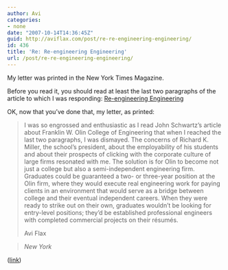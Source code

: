 ```yaml
---
author: Avi
categories:
- none
date: "2007-10-14T14:36:45Z"
guid: http://aviflax.com/post/re-re-engineering-engineering/
id: 436
title: 'Re: Re-engineering Engineering'
url: /post/re-re-engineering-engineering/
---
```

My letter was printed in the New York Times Magazine.

Before you read it, you should read at least the last two paragraphs of the article to which I was responding: [Re-engineering Engineering](http://www.nytimes.com/2007/09/30/magazine/30OLIN-t.html)

<!--more-->

OK, now that you&#8217;ve done that, my letter, as printed:

> I was so engrossed and enthusiastic as I read John Schwartz’s article about Franklin W. Olin College of Engineering that when I reached the last two paragraphs, I was dismayed. The concerns of Richard K. Miller, the school’s president, about the employability of his students and about their prospects of clicking with the corporate culture of large firms resonated with me. The solution is for Olin to become not just a college but also a semi-independent engineering firm. Graduates could be guaranteed a two- or three-year position at the Olin firm, where they would execute real engineering work for paying clients in an environment that would serve as a bridge between college and their eventual independent careers. When they were ready to strike out on their own, graduates wouldn’t be looking for entry-level positions; they’d be established professional engineers with completed commercial projects on their résumés.
> 
> Avi Flax
  
> _New York_

([link](http://www.nytimes.com/2007/10/14/magazine/14letters-t-1.html?pagewanted=print))